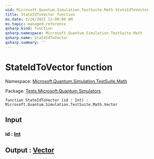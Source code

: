 ```yaml
---
uid: Microsoft.Quantum.Simulation.TestSuite.Math.StateIdToVector
title: StateIdToVector function
ms.date: 3/26/2021 12:00:00 AM
ms.topic: managed-reference
qsharp.kind: function
qsharp.namespace: Microsoft.Quantum.Simulation.TestSuite.Math
qsharp.name: StateIdToVector
qsharp.summary: ''
---
```


# StateIdToVector function

Namespace: [Microsoft.Quantum.Simulation.TestSuite.Math](xref:Microsoft.Quantum.Simulation.TestSuite.Math)

Package: [Tests.Microsoft.Quantum.Simulators](https://nuget.org/packages/Tests.Microsoft.Quantum.Simulators)




```qsharp
function StateIdToVector (id : Int) : Microsoft.Quantum.Simulation.TestSuite.Math.Vector
```


## Input

### id : [Int](xref:microsoft.quantum.lang-ref.int)





## Output : [Vector](xref:Microsoft.Quantum.Simulation.TestSuite.Math.Vector)

